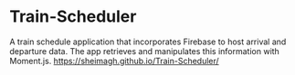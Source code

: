 # Train-Scheduler

A train schedule application that incorporates Firebase to host arrival and departure data. The app retrieves and manipulates this information with Moment.js. 
https://sheimagh.github.io/Train-Scheduler/

